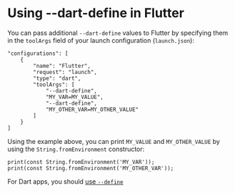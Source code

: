 # Using --dart-define in Flutter

You can pass additional `--dart-define` values to Flutter by specifying them in the `toolArgs` field of your launch configuration (`launch.json`):
```
"configurations": [
	{
		"name": "Flutter",
		"request": "launch",
		"type": "dart",
		"toolArgs": [
			"--dart-define",
			"MY_VAR=MY_VALUE",
			"--dart-define",
			"MY_OTHER_VAR=MY_OTHER_VALUE"
		]
	}
]
```

Using the example above, you can print `MY_VALUE` and `MY_OTHER_VALUE` by using the `String.fromEnvironment` constructor:

```
print(const String.fromEnvironment('MY_VAR'));
print(const String.fromEnvironment('MY_OTHER_VAR'));
```

For Dart apps, you should [use `--define`](https://dartcode.org/docs/using-define-in-dart/)